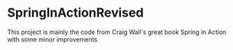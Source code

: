 # SpringInActionRevised
This project is mainly the code from Craig Wall's great book Spring in Action with some minor improvements

